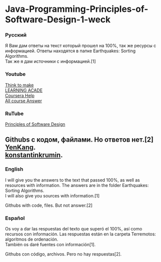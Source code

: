 # Java-Programming-Principles-of-Software-Design-1-weck

### Русский

Я Вам дам ответы на текст который прошел на 100%, так же ресурсы с информацией. Ответы находятся в папке Earthquakes: Sorting Algorithms.\
Так же я дам источники с информацией.[1]
### Youtube 
[Think to make](https://www.youtube.com/live/m2u6lqo8kMg) \
[LEARNING ACADE](https://www.youtube.com/live/ylcdRcPOblw) \
[Coursera Help](https://www.youtube.com/live/apmdbEPrup0) \
[All course Answer](https://www.youtube.com/live/YuFEEhdgozs)

### RuTube
[Principles of Software Design](https://rutube.ru/video/4a773b4df1bdb29af29a860792013ff7/?utm_source=chatgpt.com)

Githubs с кодом, файлами. Но ответов нет.[2] \
[YenKang](https://github.com/YenKang/Java-Programming-Principles-of-Software-Design). \
[konstantinkrumin](https://github.com/konstantinkrumin/Java-Programming-Principles-of-Software-Design/tree/master).
---


### English

I will give you the answers to the text that passed 100%, as well as resources with information. The answers are in the folder Earthquakes: Sorting Algorithms.\
I will also give you sources with information.[1]

Githubs with code, files. But not answer.[2]


### Español

Os voy a dar las respuestas del texto que superó el 100%, así como recursos con información. Las respuestas están en la carpeta Terremotos: algoritmos de ordenación.\
También os daré fuentes con información[1].

Githubs con código, archivos. Pero no hay respuestas[2].
